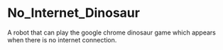 # No_Internet_Dinosaur
A robot that can play the google chrome dinosaur game which appears when there is no internet connection.
